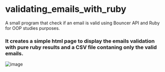 # validating_emails_with_ruby
A small program that check if an email is valid using Bouncer API and Ruby for OOP studies purposes.
### It creates a simple html page to display the emails validation with pure ruby results and a CSV file contaning only the valid emails.
![image](https://user-images.githubusercontent.com/53950146/236103923-84358b32-9b00-444f-9ccb-d94516a5df68.png)
